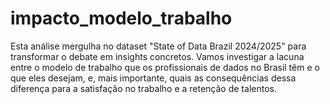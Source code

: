 # impacto_modelo_trabalho
Esta análise mergulha no dataset "State of Data Brazil 2024/2025" para transformar o debate em insights concretos. Vamos investigar a lacuna entre o modelo de trabalho que os profissionais de dados no Brasil têm e o que eles desejam, e, mais importante, quais as consequências dessa diferença para a satisfação no trabalho e a retenção de talentos.
